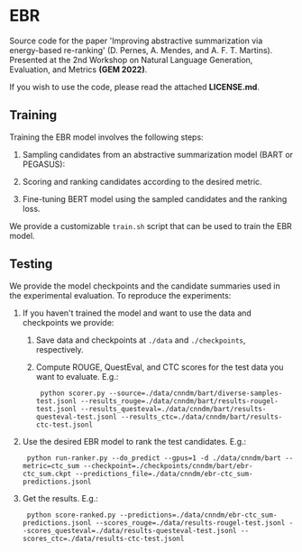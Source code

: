 # EBR

Source code for the paper 'Improving abstractive summarization via energy-based re-ranking' (D. Pernes, A. Mendes, and A. F. T. Martins).
Presented at the 2nd Workshop on Natural Language Generation, Evaluation, and Metrics **(GEM 2022)**.

If you wish to use the code, please read the attached **LICENSE.md**.

## Training

Training the EBR model involves the following steps:

1. Sampling candidates from an abstractive summarization model (BART or PEGASUS):

2. Scoring and ranking candidates according to the desired metric.

3. Fine-tuning BERT model using the sampled candidates and the ranking loss.

We provide a customizable `train.sh` script that can be used to train the EBR model.

## Testing

We provide the model checkpoints and the candidate summaries used in the experimental evaluation.
To reproduce the experiments:

1. If you haven't trained the model and want to use the data and checkpoints we provide:

    1. Save data and checkpoints at `./data` and `./checkpoints`, respectively.

    2. Compute ROUGE, QuestEval, and CTC scores for the test data you want to evaluate. E.g.:

            python scorer.py --source=./data/cnndm/bart/diverse-samples-test.jsonl --results_rouge=./data/cnndm/bart/results-rougel-test.jsonl --results_questeval=./data/cnndm/bart/results-questeval-test.jsonl --results_ctc=./data/cnndm/bart/results-ctc-test.jsonl

2. Use the desired EBR model to rank the test candidates. E.g.:

        python run-ranker.py --do_predict --gpus=1 -d ./data/cnndm/bart --metric=ctc_sum --checkpoint=./checkpoints/cnndm/bart/ebr-ctc_sum.ckpt --predictions_file=./data/cnndm/ebr-ctc_sum-predictions.jsonl

3. Get the results. E.g.:

        python score-ranked.py --predictions=./data/cnndm/ebr-ctc_sum-predictions.jsonl --scores_rouge=./data/results-rougel-test.jsonl --scores_questeval=./data/results-questeval-test.jsonl --scores_ctc=./data/results-ctc-test.jsonl

